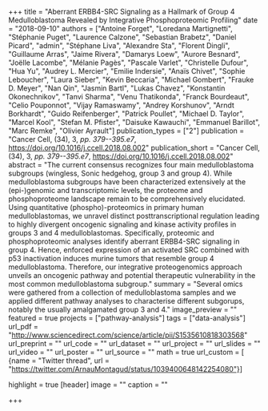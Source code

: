 +++
title = "Aberrant ERBB4-SRC Signaling as a Hallmark of Group 4 Medulloblastoma Revealed by Integrative Phosphoproteomic Profiling"
date = "2018-09-10"
authors = ["Antoine Forget", "Loredana Martignetti", "Stéphanie Puget", "Laurence Calzone", "Sebastian Brabetz", "Daniel Picard", "admin", "Stéphane Liva", "Alexandre Sta", "Florent Dingli", "Guillaume Arras", "Jaime Rivera", "Damarys Loew", "Aurore Besnard", "Joëlle Lacombe", "Mélanie Pagès", "Pascale Varlet", "Christelle Dufour", "Hua Yu", "Audrey L. Mercier", "Emilie Indersie", "Anaïs Chivet", "Sophie Leboucher", "Laura Sieber", "Kevin Beccaria", "Michael Gombert", "Frauke D. Meyer", "Nan Qin", "Jasmin Bartl", "Lukas Chavez", "Konstantin Okonechnikov", "Tanvi Sharma", "Venu Thatikonda", "Franck Bourdeaut", "Celio Pouponnot", "Vijay Ramaswamy", "Andrey Korshunov", "Arndt Borkhardt", "Guido Reifenberger", "Patrick Poullet", "Michael D. Taylor", "Marcel Kool", "Stefan M. Pfister", "Daisuke Kawauchi", "Emmanuel Barillot", "Marc Remke", "Olivier Ayrault"]
publication_types = ["2"]
publication = "Cancer Cell, (34), 3, _pp. 379--395.e7_, https://doi.org/10.1016/j.ccell.2018.08.002"
publication_short = "Cancer Cell, (34), 3, _pp. 379--395.e7_, https://doi.org/10.1016/j.ccell.2018.08.002"
abstract = "The current consensus recognizes four main medulloblastoma subgroups (wingless, Sonic hedgehog, group 3 and group 4). While medulloblastoma subgroups have been characterized extensively at the (epi-)genomic and transcriptomic levels, the proteome and phosphoproteome landscape remain to be comprehensively elucidated. Using quantitative (phospho)-proteomics in primary human medulloblastomas, we unravel distinct posttranscriptional regulation leading to highly divergent oncogenic signaling and kinase activity profiles in groups 3 and 4 medulloblastomas. Specifically, proteomic and phosphoproteomic analyses identify aberrant ERBB4-SRC signaling in group 4. Hence, enforced expression of an activated SRC combined with p53 inactivation induces murine tumors that resemble group 4 medulloblastoma. Therefore, our integrative proteogenomics approach unveils an oncogenic pathway and potential therapeutic vulnerability in the most common medulloblastoma subgroup."
summary = "Several omics were gathered from a collection of medulloblastoma samples and we applied different pathway analyses to characterise different subgorups, notably the usually amalgamated group 3 and 4."
image_preview = ""
featured = true
projects = ["pathway-analysis"]
tags = ["data-analysis"]
url_pdf = "http://www.sciencedirect.com/science/article/pii/S1535610818303568"
url_preprint = ""
url_code = ""
url_dataset = ""
url_project = ""
url_slides = ""
url_video = ""
url_poster = ""
url_source = ""
math = true
url_custom = [
{name = "Twitter thread", url = "https://twitter.com/ArnauMontagud/status/1039400648142254080"}]

highlight = true
[header]
image = ""
caption = ""

+++
